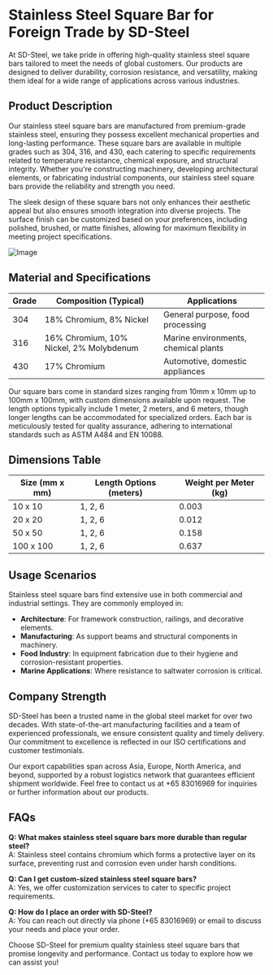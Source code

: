 # Stainless Steel Square Bar for Foreign Trade by SD-Steel

At SD-Steel, we take pride in offering high-quality stainless steel square bars tailored to meet the needs of global customers. Our products are designed to deliver durability, corrosion resistance, and versatility, making them ideal for a wide range of applications across various industries.

## Product Description

Our stainless steel square bars are manufactured from premium-grade stainless steel, ensuring they possess excellent mechanical properties and long-lasting performance. These square bars are available in multiple grades such as 304, 316, and 430, each catering to specific requirements related to temperature resistance, chemical exposure, and structural integrity. Whether you're constructing machinery, developing architectural elements, or fabricating industrial components, our stainless steel square bars provide the reliability and strength you need.

The sleek design of these square bars not only enhances their aesthetic appeal but also ensures smooth integration into diverse projects. The surface finish can be customized based on your preferences, including polished, brushed, or matte finishes, allowing for maximum flexibility in meeting project specifications.

![Image](https://github.com/user-attachments/assets/2567258e-e124-4816-932d-1809bd27ef0b)

## Material and Specifications

| Grade         | Composition (Typical)        | Applications                     |
|---------------|------------------------------|----------------------------------|
| 304           | 18% Chromium, 8% Nickel      | General purpose, food processing |
| 316           | 16% Chromium, 10% Nickel, 2% Molybdenum | Marine environments, chemical plants |
| 430           | 17% Chromium                 | Automotive, domestic appliances |

Our square bars come in standard sizes ranging from 10mm x 10mm up to 100mm x 100mm, with custom dimensions available upon request. The length options typically include 1 meter, 2 meters, and 6 meters, though longer lengths can be accommodated for specialized orders. Each bar is meticulously tested for quality assurance, adhering to international standards such as ASTM A484 and EN 10088.

## Dimensions Table

| Size (mm x mm) | Length Options (meters) | Weight per Meter (kg) |
|-----------------|--------------------------|------------------------|
| 10 x 10        | 1, 2, 6                  | 0.003                  |
| 20 x 20        | 1, 2, 6                  | 0.012                  |
| 50 x 50        | 1, 2, 6                  | 0.158                  |
| 100 x 100      | 1, 2, 6                  | 0.637                  |

## Usage Scenarios

Stainless steel square bars find extensive use in both commercial and industrial settings. They are commonly employed in:

- **Architecture**: For framework construction, railings, and decorative elements.
- **Manufacturing**: As support beams and structural components in machinery.
- **Food Industry**: In equipment fabrication due to their hygiene and corrosion-resistant properties.
- **Marine Applications**: Where resistance to saltwater corrosion is critical.

## Company Strength

SD-Steel has been a trusted name in the global steel market for over two decades. With state-of-the-art manufacturing facilities and a team of experienced professionals, we ensure consistent quality and timely delivery. Our commitment to excellence is reflected in our ISO certifications and customer testimonials.

Our export capabilities span across Asia, Europe, North America, and beyond, supported by a robust logistics network that guarantees efficient shipment worldwide. Feel free to contact us at +65 83016969 for inquiries or further information about our products.

## FAQs

**Q: What makes stainless steel square bars more durable than regular steel?**  
A: Stainless steel contains chromium which forms a protective layer on its surface, preventing rust and corrosion even under harsh conditions.

**Q: Can I get custom-sized stainless steel square bars?**  
A: Yes, we offer customization services to cater to specific project requirements.

**Q: How do I place an order with SD-Steel?**  
A: You can reach out directly via phone (+65 83016969) or email to discuss your needs and place your order.

Choose SD-Steel for premium quality stainless steel square bars that promise longevity and performance. Contact us today to explore how we can assist you!